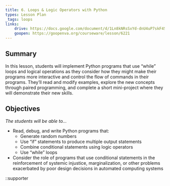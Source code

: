 ```yaml
---
title: 6. Loops & Logic Operators with Python
types: Lesson Plan
_tags: loops
links:
    drive: https://docs.google.com/document/d/1Ln8kNRsSxYd-dnU4uP7skF4S-FIPg6Y7yD-UkZLoIH0/edit#heading=h.joty0v63l5oi
    goopen: https://goopenva.org/courseware/lesson/6221
---
```


## Summary

In this lesson, students will implement Python programs that use “while” loops and logical operations as they consider how they might make their programs more interactive and control the flow of commands in their programs. They’ll read and modify examples, explore the new concepts through paired programming, and complete a short mini-project where they will demonstrate their new skills.

## Objectives

*The students will be able to...*

- Read, debug, and write Python programs that:
    - Generate random numbers
    - Use “if” statements to produce multiple output statements
    - Combine conditional statements using logic operators
    - Use “while” loops
- Consider the role of programs that use conditional statements in the reinforcement of systemic injustice, marginalization, or other problems exacerbated by poor design decisions in automated computing systems

::supporter